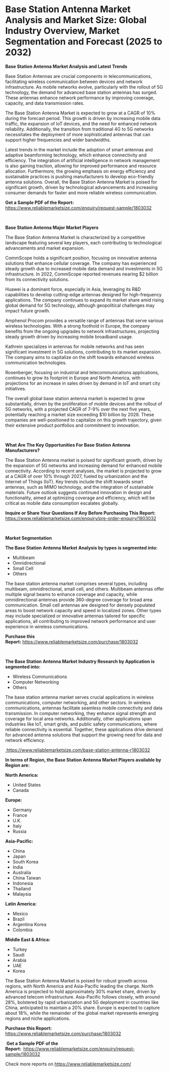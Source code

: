 <p><h1>Base Station Antenna Market Analysis and Market Size: Global Industry Overview, Market Segmentation and Forecast (2025 to 2032)</h1></p><p><strong>Base Station Antenna Market Analysis and Latest Trends</strong></p>
<p><p>Base Station Antennas are crucial components in telecommunications, facilitating wireless communication between devices and network infrastructure. As mobile networks evolve, particularly with the rollout of 5G technology, the demand for advanced base station antennas has surged. These antennas enhance network performance by improving coverage, capacity, and data transmission rates.</p><p>The Base Station Antenna Market is expected to grow at a CAGR of 10% during the forecast period. This growth is driven by increasing mobile data traffic, the expansion of IoT devices, and the need for enhanced network reliability. Additionally, the transition from traditional 4G to 5G networks necessitates the deployment of more sophisticated antennas that can support higher frequencies and wider bandwidths.</p><p>Latest trends in the market include the adoption of smart antennas and adaptive beamforming technology, which enhance connectivity and efficiency. The integration of artificial intelligence in network management is also gaining traction, allowing for improved performance and resource allocation. Furthermore, the growing emphasis on energy efficiency and sustainable practices is pushing manufacturers to develop eco-friendly antenna solutions. Overall, the Base Station Antenna Market is poised for significant growth, driven by technological advancements and increasing consumer demands for faster and more reliable wireless communication.</p></p>
<p><strong>Get a Sample PDF of the Report:&nbsp;</strong> <a href="https://www.reliablemarketsize.com/enquiry/request-sample/1803032?utm_campaign=2216&utm_medium=2&utm_source=Github&utm_content=ia&utm_term=19022025&utm_id=base-station-antenna">https://www.reliablemarketsize.com/enquiry/request-sample/1803032</a></p>
<p>&nbsp;</p>
<p><strong>Base Station Antenna Major Market Players</strong></p>
<p><p>The Base Station Antenna Market is characterized by a competitive landscape featuring several key players, each contributing to technological advancements and market expansion. </p><p>CommScope holds a significant position, focusing on innovative antenna solutions that enhance cellular coverage. The company has experienced steady growth due to increased mobile data demand and investments in 5G infrastructure. In 2022, CommScope reported revenues nearing $2 billion from its connectivity solutions.</p><p>Huawei is a dominant force, especially in Asia, leveraging its R&D capabilities to develop cutting-edge antennas designed for high-frequency applications. The company continues to expand its market share amid rising global demand for 5G technology, although geopolitical challenges may impact future growth.</p><p>Amphenol Procom provides a versatile range of antennas that serve various wireless technologies. With a strong foothold in Europe, the company benefits from the ongoing upgrades to network infrastructures, projecting steady growth driven by increasing mobile broadband usage.</p><p>Kathrein specializes in antennas for mobile networks and has seen significant investment in 5G solutions, contributing to its market expansion. The company aims to capitalize on the shift towards enhanced wireless communication technologies.</p><p>Rosenberger, focusing on industrial and telecommunications applications, continues to grow its footprint in Europe and North America, with projections for an increase in sales driven by demand in IoT and smart city initiatives.</p><p>The overall global base station antenna market is expected to grow substantially, driven by the proliferation of mobile devices and the rollout of 5G networks, with a projected CAGR of 7-9% over the next five years, potentially reaching a market size exceeding $10 billion by 2028. These companies are well-positioned to capitalize on this growth trajectory, given their extensive product portfolios and commitment to innovation.</p></p>
<p>&nbsp;</p>
<p><strong>What Are The Key Opportunities For Base Station Antenna Manufacturers?</strong></p>
<p><p>The Base Station Antenna market is poised for significant growth, driven by the expansion of 5G networks and increasing demand for enhanced mobile connectivity. According to recent analyses, the market is projected to grow at a CAGR of over 10% through 2027, fueled by urbanization and the Internet of Things (IoT). Key trends include the shift towards smart antennas, such as MIMO technology, and the integration of sustainable materials. Future outlook suggests continued innovation in design and functionality, aimed at optimizing coverage and efficiency, which will be critical as mobile data consumption escalates globally.</p></p>
<p><strong>Inquire or Share Your Questions If Any Before Purchasing This Report:</strong> <a href="https://www.reliablemarketsize.com/enquiry/pre-order-enquiry/1803032?utm_campaign=2216&utm_medium=2&utm_source=Github&utm_content=ia&utm_term=19022025&utm_id=base-station-antenna">https://www.reliablemarketsize.com/enquiry/pre-order-enquiry/1803032</a></p>
<p>&nbsp;</p>
<p><strong>Market Segmentation</strong></p>
<p><strong>The Base Station Antenna Market Analysis by types is segmented into:</strong></p>
<p><ul><li>Multibeam</li><li>Omnidirectional</li><li>Small Cell</li><li>Others</li></ul></p>
<p><p>The base station antenna market comprises several types, including multibeam, omnidirectional, small cell, and others. Multibeam antennas offer multiple signal beams to enhance coverage and capacity, while omnidirectional antennas provide 360-degree coverage for broad area communication. Small cell antennas are designed for densely populated areas to boost network capacity and speed in localized zones. Other types may include specialized or innovative antennas tailored for specific applications, all contributing to improved network performance and user experience in wireless communications.</p></p>
<p><strong>Purchase this Report:&nbsp;</strong><a href="https://www.reliablemarketsize.com/purchase/1803032?utm_campaign=2216&utm_medium=2&utm_source=Github&utm_content=ia&utm_term=19022025&utm_id=base-station-antenna">https://www.reliablemarketsize.com/purchase/1803032</a></p>
<p>&nbsp;</p>
<p><strong>The Base Station Antenna Market Industry Research by Application is segmented into:</strong></p>
<p><ul><li>Wireless Communications</li><li>Computer Networking</li><li>Others</li></ul></p>
<p><p>The base station antenna market serves crucial applications in wireless communications, computer networking, and other sectors. In wireless communications, antennas facilitate seamless mobile connectivity and data transmission. In computer networking, they enhance signal strength and coverage for local area networks. Additionally, other applications span industries like IoT, smart grids, and public safety communications, where reliable connectivity is essential. Together, these applications drive demand for advanced antenna solutions that support the growing need for data and network efficiency.</p></p>
<p><a href="https://www.reliablemarketsize.com/base-station-antenna-r1803032?utm_campaign=2216&utm_medium=2&utm_source=Github&utm_content=ia&utm_term=19022025&utm_id=base-station-antenna">&nbsp;https://www.reliablemarketsize.com/base-station-antenna-r1803032</a></p>
<p><strong>In terms of Region, the Base Station Antenna Market Players available by Region are:</strong></p>
<p>
    <p> <strong> North America: </strong>
        <ul>
            <li>United States</li>
            <li>Canada</li>
        </ul>
        </p> 
    <p> <strong> Europe: </strong>
        <ul>
            <li>Germany</li>
            <li>France</li>
            <li>U.K.</li>
            <li>Italy</li>
            <li>Russia</li>
        </ul>
        </p> 
    <p> <strong> Asia-Pacific: </strong>
        <ul>
            <li>China</li>
            <li>Japan</li>
            <li>South Korea</li>
            <li>India</li>
            <li>Australia</li>
            <li>China Taiwan</li>
            <li>Indonesia</li>
            <li>Thailand</li>
            <li>Malaysia</li>
        </ul>
        </p> 
    <p> <strong> Latin America: </strong>
        <ul>
            <li>Mexico</li>
            <li>Brazil</li>
            <li>Argentina Korea</li>
            <li>Colombia</li>
        </ul>
        </p> 
    <p> <strong> Middle East & Africa: </strong>
        <ul>
            <li>Turkey</li>
            <li>Saudi</li>
            <li>Arabia</li>
            <li>UAE</li>
            <li>Korea</li>
        </ul>
    </p>
    </p>
<p><p>The Base Station Antenna Market is poised for robust growth across regions, with North America and Asia-Pacific leading the charge. North America is projected to hold approximately 30% market share, driven by advanced telecom infrastructure. Asia-Pacific follows closely, with around 28%, bolstered by rapid urbanization and 5G deployment in countries like China, anticipated to maintain a 20% share. Europe is expected to capture about 18%, while the remainder of the global market represents emerging regions and niche applications.</p></p>
<p><strong>Purchase this Report: </strong><a href="https://www.reliablemarketsize.com/purchase/1803032?utm_campaign=2216&utm_medium=2&utm_source=Github&utm_content=ia&utm_term=19022025&utm_id=base-station-antenna">https://www.reliablemarketsize.com/purchase/1803032</a></p>
<p>&nbsp;<strong>Get a Sample PDF of the Report:&nbsp;&nbsp;</strong><a href="https://www.reliablemarketsize.com/enquiry/request-sample/1803032?utm_campaign=2216&utm_medium=2&utm_source=Github&utm_content=ia&utm_term=19022025&utm_id=base-station-antenna">https://www.reliablemarketsize.com/enquiry/request-sample/1803032</a></p>
<p><strong></strong></p>
<p>Check more reports on <a href="https://www.reliablemarketsize.com/?utm_campaign=2216&utm_medium=2&utm_source=Github&utm_content=ia&utm_term=19022025&utm_id=base-station-antenna">https://www.reliablemarketsize.com/</a></p>